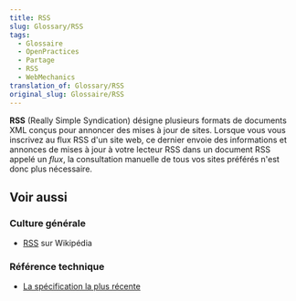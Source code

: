 ```yaml
---
title: RSS
slug: Glossary/RSS
tags:
  - Glossaire
  - OpenPractices
  - Partage
  - RSS
  - WebMechanics
translation_of: Glossary/RSS
original_slug: Glossaire/RSS
---
```

**RSS** (Really Simple Syndication) désigne plusieurs formats de documents XML conçus pour annoncer des mises à jour de sites. Lorsque vous vous inscrivez au flux RSS d'un site web, ce dernier envoie des informations et annonces de mises à jour à votre lecteur RSS dans un document RSS appelé un _flux_, la consultation manuelle de tous vos sites préférés n'est donc plus nécessaire.

## Voir aussi

### Culture générale

- [RSS](https://fr.wikipedia.org/wiki/RSS) sur Wikipédia

### Référence technique

- [La spécification la plus récente](http://www.rssboard.org/rss-specification)
